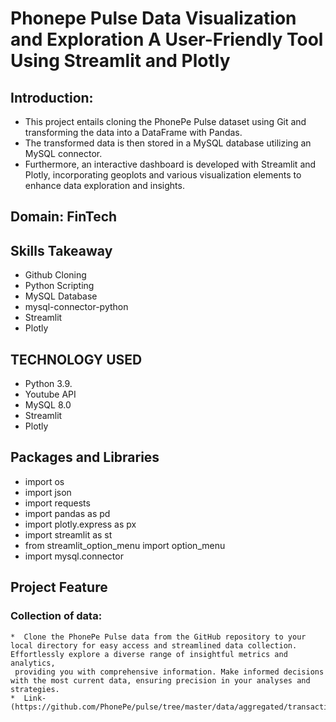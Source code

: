 # Phonepe Pulse Data Visualization and Exploration A User-Friendly Tool Using Streamlit and Plotly

## Introduction:
   * This project entails cloning the PhonePe Pulse dataset using Git and transforming the data into a DataFrame with Pandas.
   * The transformed data is then stored in a MySQL database utilizing an MySQL connector.
   * Furthermore, an interactive dashboard is developed with Streamlit and Plotly, incorporating geoplots and various visualization elements to enhance data exploration and insights.

## Domain: FinTech

## Skills Takeaway 
* Github Cloning
* Python Scripting 
* MySQL Database
* mysql-connector-python 
* Streamlit 
* Plotly

## TECHNOLOGY USED
* Python 3.9.
* Youtube API
* MySQL 8.0
* Streamlit
* Plotly

## Packages and Libraries
* import os
* import json
* import requests
* import pandas as pd
* import plotly.express as px
* import streamlit as st
* from streamlit_option_menu import option_menu
* import mysql.connector
## Project Feature
### Collection of data:
    *  Clone the PhonePe Pulse data from the GitHub repository to your local directory for easy access and streamlined data collection. Effortlessly explore a diverse range of insightful metrics and analytics, 
     providing you with comprehensive information. Make informed decisions with the most current data, ensuring precision in your analyses and strategies.
    *  Link-(https://github.com/PhonePe/pulse/tree/master/data/aggregated/transaction/country/india/state)
    
  
